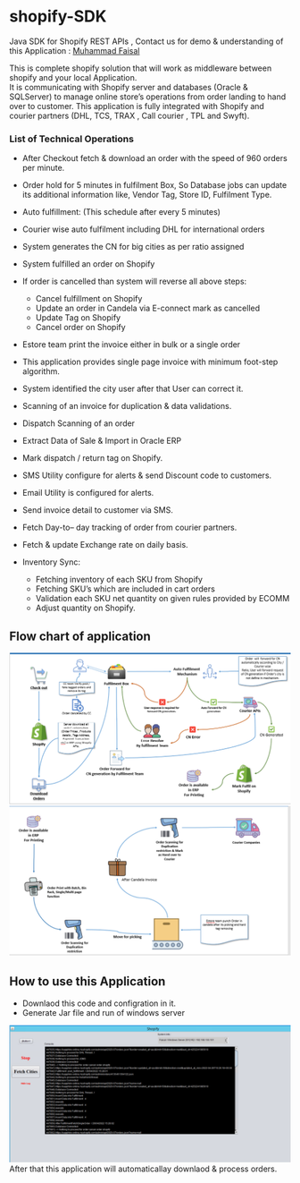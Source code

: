 # shopify-SDK
Java SDK for Shopify REST APIs , Contact us for demo & understanding of this Application : [Muhammad Faisal](https://github.com/MuhammadFaisal1521)

This is complete shopify solution that will work as middleware between shopify and your local Application.   
It is communicating with Shopify server and databases (Oracle & SQLServer) to manage online store’s operations from order landing to hand over to customer. This application is fully integrated with Shopify and courier partners (DHL, TCS, TRAX , Call courier , TPL and Swyft).

### List of Technical Operations
* After Checkout fetch & download an order with the speed of 960 orders per minute.
* Order hold for 5 minutes in fulfilment Box, So Database jobs can update its additional information like, Vendor Tag, Store ID, Fulfilment Type. 
* Auto fulfillment:  (This schedule after every 5 minutes) 
* Courier wise auto fulfilment including DHL for international orders
* System generates the CN for big cities as per ratio assigned 
* System fulfilled an order on Shopify
* If order is cancelled than system will reverse all above steps:
  * Cancel fulfillment on Shopify
  * Update an order in Candela via E-connect mark as cancelled
  * Update Tag on Shopify
  * Cancel order on Shopify 

* Estore team print the invoice either in bulk or a single order
* This application provides single page invoice with minimum foot-step algorithm.
* System identified the city user after that User can correct it.
* Scanning of an invoice for duplication & data validations. 
* Dispatch Scanning of an order
* Extract Data of Sale & Import in Oracle ERP
* Mark dispatch / return tag on Shopify.
* SMS Utility configure for alerts & send Discount code to customers.
* Email Utility is configured for alerts.
* Send invoice detail to customer via SMS.
* Fetch Day-to– day tracking of order from courier partners.
* Fetch & update Exchange rate on daily basis. 
* Inventory Sync:
  * Fetching inventory of each SKU from Shopify
  * Fetching SKU’s which are included in cart orders
  * Validation each SKU net quantity on given rules provided by ECOMM
  * Adjust quantity on Shopify.


## Flow chart of application
![Alt text](https://github.com/Oracle-Programming-School/shopify-SDK/blob/main/images/flow1.png?raw=true "Optional Title")
![Alt text](https://github.com/Oracle-Programming-School/shopify-SDK/blob/main/images/flow2.png?raw=true "Optional Title")

## How to use this Application

* Downlaod this code and  configration in it.
* Generate Jar file and run of windows server

![Alt text](https://github.com/Oracle-Programming-School/shopify-SDK/blob/main/images/app.png?raw=true "Optional Title")
After that this application will automaticallay downlaod & process orders. 
